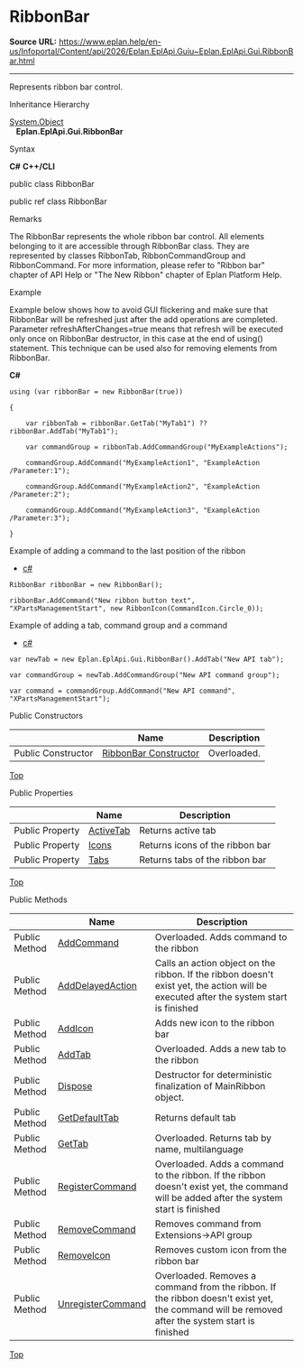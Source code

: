 # RibbonBar

**Source URL:** https://www.eplan.help/en-us/Infoportal/Content/api/2026/Eplan.EplApi.Guiu~Eplan.EplApi.Gui.RibbonBar.html

---

Represents ribbon bar control.

Inheritance Hierarchy

[System.Object](#)  
   **Eplan.EplApi.Gui.RibbonBar**

Syntax

**C#**
**C++/CLI**


public class RibbonBar

public ref class RibbonBar


Remarks

The RibbonBar represents the whole ribbon bar control. All elements belonging to it are accessible through RibbonBar class. They are represented by classes RibbonTab, RibbonCommandGroup and RibbonCommand. For more information, please refer to "Ribbon bar" chapter of API Help or "The New Ribbon" chapter of Eplan Platform Help.

Example

Example below shows how to avoid GUI flickering and make sure that RibbonBar will be refreshed just after the add operations are completed. Parameter refreshAfterChanges=true means that refresh will be executed only once on RibbonBar destructor, in this case at the end of using() statement. This technique can be used also for removing elements from RibbonBar.

**C#**

```
using (var ribbonBar = new RibbonBar(true))

{

    var ribbonTab = ribbonBar.GetTab("MyTab1") ?? ribbonBar.AddTab("MyTab1");

    var commandGroup = ribbonTab.AddCommandGroup("MyExampleActions");

    commandGroup.AddCommand("MyExampleAction1", "ExampleAction /Parameter:1");

    commandGroup.AddCommand("MyExampleAction2", "ExampleAction /Parameter:2");

    commandGroup.AddCommand("MyExampleAction3", "ExampleAction /Parameter:3");

}

```

Example of adding a command to the last position of the ribbon

- [c#](#i-tab-content-e865deaa-e961-4c75-8ff6-6b75f79477c7)

```
RibbonBar ribbonBar = new RibbonBar();

ribbonBar.AddCommand("New ribbon button text", "XPartsManagementStart", new RibbonIcon(CommandIcon.Circle_0));
```

Example of adding a tab, command group and a command

- [c#](#i-tab-content-5b0d4237-57ae-4c5a-ba06-834b463dcd93)

```
var newTab = new Eplan.EplApi.Gui.RibbonBar().AddTab("New API tab");

var commandGroup = newTab.AddCommandGroup("New API command group");

var command = commandGroup.AddCommand("New API command", "XPartsManagementStart");
```

Public Constructors

|  | Name | Description |
| --- | --- | --- |
| Public Constructor | [RibbonBar Constructor](Eplan.EplApi.Guiu~Eplan.EplApi.Gui.RibbonBar~_ctor.html) | Overloaded. |

[Top](#top)

Public Properties

|  | Name | Description |
| --- | --- | --- |
| Public Property | [ActiveTab](Eplan.EplApi.Guiu~Eplan.EplApi.Gui.RibbonBar~ActiveTab.html) | Returns active tab |
| Public Property | [Icons](Eplan.EplApi.Guiu~Eplan.EplApi.Gui.RibbonBar~Icons.html) | Returns icons of the ribbon bar |
| Public Property | [Tabs](Eplan.EplApi.Guiu~Eplan.EplApi.Gui.RibbonBar~Tabs.html) | Returns tabs of the ribbon bar |

[Top](#top)

Public Methods

|  | Name | Description |
| --- | --- | --- |
| Public Method | [AddCommand](Eplan.EplApi.Guiu~Eplan.EplApi.Gui.RibbonBar~AddCommand.html) | Overloaded. Adds command to the ribbon |
| Public Method | [AddDelayedAction](Eplan.EplApi.Guiu~Eplan.EplApi.Gui.RibbonBar~AddDelayedAction.html) | Calls an action object on the ribbon. If the ribbon doesn't exist yet, the action will be executed after the system start is finished |
| Public Method | [AddIcon](Eplan.EplApi.Guiu~Eplan.EplApi.Gui.RibbonBar~AddIcon.html) | Adds new icon to the ribbon bar |
| Public Method | [AddTab](Eplan.EplApi.Guiu~Eplan.EplApi.Gui.RibbonBar~AddTab.html) | Overloaded. Adds a new tab to the ribbon |
| Public Method | [Dispose](Eplan.EplApi.Guiu~Eplan.EplApi.Gui.RibbonBar~Dispose().html) | Destructor for deterministic finalization of MainRibbon object. |
| Public Method | [GetDefaultTab](Eplan.EplApi.Guiu~Eplan.EplApi.Gui.RibbonBar~GetDefaultTab.html) | Returns default tab |
| Public Method | [GetTab](Eplan.EplApi.Guiu~Eplan.EplApi.Gui.RibbonBar~GetTab.html) | Overloaded. Returns tab by name, multilanguage |
| Public Method | [RegisterCommand](Eplan.EplApi.Guiu~Eplan.EplApi.Gui.RibbonBar~RegisterCommand.html) | Overloaded. Adds a command to the ribbon. If the ribbon doesn't exist yet, the command will be added after the system start is finished |
| Public Method | [RemoveCommand](Eplan.EplApi.Guiu~Eplan.EplApi.Gui.RibbonBar~RemoveCommand.html) | Removes command from Extensions->API group |
| Public Method | [RemoveIcon](Eplan.EplApi.Guiu~Eplan.EplApi.Gui.RibbonBar~RemoveIcon.html) | Removes custom icon from the ribbon bar |
| Public Method | [UnregisterCommand](Eplan.EplApi.Guiu~Eplan.EplApi.Gui.RibbonBar~UnregisterCommand.html) | Overloaded. Removes a command from the ribbon. If the ribbon doesn't exist yet, the command will be removed after the system start is finished |

[Top](#top)
